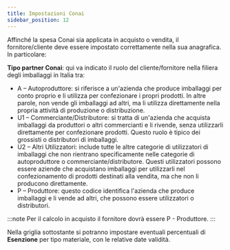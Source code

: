 ```yaml
---
title: Impostazioni Conai
sidebar_position: 12
---
```


Affinché la spesa Conai sia applicata in acquisto o vendita, il fornitore/cliente deve essere impostato correttamente nella sua anagrafica. In particolare:

**Tipo partner Conai**: qui va indicato il ruolo del cliente/fornitore nella filiera degli imballaggi in Italia tra:
- A – Autoproduttore: si riferisce a un'azienda che produce imballaggi per conto proprio e li utilizza per confezionare i propri prodotti. In altre parole, non vende gli imballaggi ad altri, ma li utilizza direttamente nella propria attività di produzione o distribuzione.
- U1 – Commerciante/Distributore: si tratta di un'azienda che acquista imballaggi da produttori o altri commercianti e li rivende, senza utilizzarli direttamente per confezionare prodotti. Questo ruolo è tipico dei grossisti o distributori di imballaggi.
- U2 – Altri Utilizzatori: include tutte le altre categorie di utilizzatori di imballaggi che non rientrano specificamente nelle categorie di autoproduttore o commerciante/distributore. Questi utilizzatori possono essere aziende che acquistano imballaggi per utilizzarli nel confezionamento di prodotti destinati alla vendita, ma che non li producono direttamente.
- P – Produttore: questo codice identifica l'azienda che produce imballaggi e li vende ad altri, che possono essere utilizzatori o distributori.

:::note
Per il calcolo in acquisto il fornitore dovrà essere P - Produttore.
:::

Nella griglia sottostante si potranno impostare eventuali percentuali di **Esenzione** per tipo materiale, con le relative date validità.